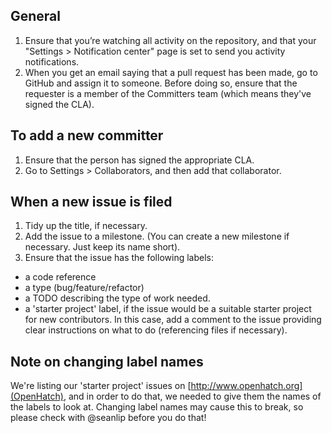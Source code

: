 ## General
1. Ensure that you’re watching all activity on the repository, and that your "Settings > Notification center" page is set to send you activity notifications.
2. When you get an email saying that a pull request has been made, go to GitHub and assign it to someone. Before doing so, ensure that the requester is a member of the Committers team (which means they've signed the CLA).

## To add a new committer
1. Ensure that the person has signed the appropriate CLA.
2. Go to Settings > Collaborators, and then add that collaborator.

## When a new issue is filed
1. Tidy up the title, if necessary.
2. Add the issue to a milestone. (You can create a new milestone if necessary. Just keep its name short).
3. Ensure that the issue has the following labels:
  * a code reference
  * a type (bug/feature/refactor)
  * a TODO describing the type of work needed.
  * a 'starter project' label, if the issue would be a suitable starter project for new contributors. In this case, add a comment to the issue providing clear instructions on what to do (referencing files if necessary).

## Note on changing label names
We're listing our 'starter project' issues on [http://www.openhatch.org](OpenHatch), and in order to do that, we needed to give them the names of the labels to look at. Changing label names may cause this to break, so please check with @seanlip before you do that!
